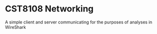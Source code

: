 # CST8108 Networking  
A simple client and server communicating for the purposes of analyses in WireShark  
